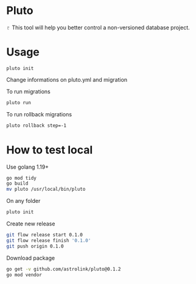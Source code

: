 # Pluto

♇ This tool will help you better control a non-versioned database project.

# Usage

```ssh
pluto init
```

Change informations on pluto.yml and migration

To run migrations

```sh
pluto run
```

To run rollback migrations

```sh
pluto rollback step=-1
```

# How to test local

Use golang 1.19+

```sh
go mod tidy
go build
mv pluto /usr/local/bin/pluto
```

On any folder

```sh
pluto init
```

Create new release

```sh
git flow release start 0.1.0
git flow release finish '0.1.0'
git push origin 0.1.0
```

Download package

```sh
go get -v github.com/astrolink/pluto@0.1.2
go mod vendor
```